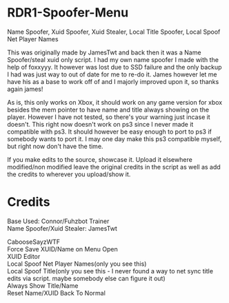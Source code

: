 # RDR1-Spoofer-Menu
Name Spoofer, Xuid Spoofer, Xuid Stealer, Local Title Spoofer, Local Spoof Net Player Names  
  
This was originally made by JamesTwt and back then it was a Name Spoofer/steal xuid only script. I had my own name spoofer I made with the help of foxxyyy. It however was lost due to SSD failure and the only backup I had was just way to out of date for me to re-do it. James however let me have his as a base to work off of and I majorly improved upon it, so thanks again james!  

As is, this only works on Xbox, it should work on any game version for xbox besides the mem pointer to have name and title always showing on the player. However I have not tested, so there's your warning just incase it doesn't. This right now doesn't work on ps3 since I never made it compatible with ps3. It should however be easy enough to port to ps3 if somebody wants to port it. I may one day make this ps3 compatible myself, but right now don't have the time.  

If you make edits to the source, showcase it. Upload it elsewhere modified/non modified leave the original credits in the script as well as add the credits to wherever you upload/show it.  

# Credits
Base Used: Connor/Fuhzbot Trainer  
Name Spoofer/Xuid Stealer: JamesTwt  
  
CabooseSayzWTF  
Force Save XUID/Name on Menu Open  
XUID Editor  
Local Spoof Net Player Names(only you see this)  
Local Spoof Title(only you see this - I never found a way to net sync title edits via script. maybe somebody else can figure it out)  
Always Show Title/Name  
Reset Name/XUID Back To Normal  
